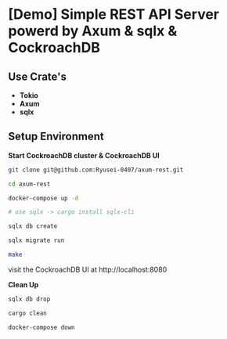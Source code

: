 # [Demo] Simple REST API Server powerd by Axum & sqlx & CockroachDB

## Use Crate's

- **Tokio**
- **Axum**
- **sqlx**

## Setup Environment

**Start CockroachDB cluster & CockroachDB UI**

```sh
git clone git@github.com:Ryusei-0407/axum-rest.git

cd axum-rest

docker-compose up -d

# use sqlx -> cargo install sqlx-cli

sqlx db create

sqlx migrate run

make
```

visit the CockroachDB UI at http://localhost:8080

**Clean Up**

```sh
sqlx db drop

cargo clean

docker-compose down
```
